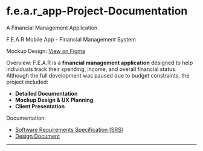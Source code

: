 # f.e.a.r_app-Project-Documentation
A Financial Management Application.

F.E.A.R Mobile App - Financial Management System

Mockup Design: [View on Figma](https://www.figma.com/design/HYpOoWUkMBK1ClFCAjS6Uf/F.E.A.R-MOBILE-APP-MOCKUP-DESIGN?node-id=0-1&p=f)

Overview:
F.E.A.R is a **financial management application** designed to help individuals track their spending, income, and overall financial status. Although the full development was paused due to budget constraints, the project included:

- **Detailed Documentation**
- **Mockup Design & UX Planning**
- **Client Presentation**

Documentation:
- [Software Requirements Specification (SRS)](./SRS_FEAR.pdf)
- [Design Document](./Design_Document_FEAR.pdf)

---
